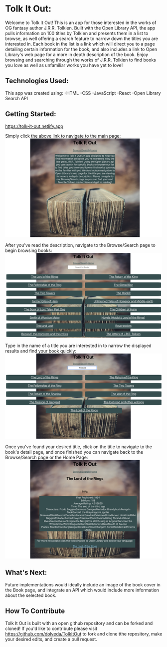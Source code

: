 # Tolk It Out:
Welcome to Tolk It Out! This is an app for those interested in the works of OG fantasy author J.R.R. Tolkien. Built with the Open Library API, the app pulls information on 100 titles by Tolkien and presents them in a list to browse, as well offering a search feature to narrow down the titles you are interested in. Each book in the list is a link which will direct you to a page detailing certain information for the book, and also includes a link to Open Library's web page for a more in depth description of the book. Enjoy browsing and searching through the works of J.R.R. Tolkien to find books you love as well as unfamiliar works you have yet to love!

## Technologies Used: 
This app was created using:
    -HTML
    -CSS
    -JavaScript
    -React 
    -Open Library Search API

## Getting Started:
https://tolk-it-out.netlify.app 

Simply click the above link to navigate to the main page:
![main](/screenshots/TIO-Main.png)

After you've read the description, navigate to the Browse/Search page to begin browsing books:
![browse](/screenshots/TIO-Browse.png)

Type in the name of a title you are interested in to narrow the displayed results and find your book quickly:
![search](/screenshots/TIO-Search.png)

Once you've found your desired title, click on the title to navigate to the book's detail page, and once finished you can navigate back to the Browse/Search page or the Home Page:
![book](/screenshots/TIO-Book.png)

## What's Next:
Future implementations would ideally include an image of the book cover in the Book page, and integrate an API which would include more information about the selected book.

## How To Contribute
Tolk It Out is built with an open github repository and can be forked and cloned!  If you'd like  to contribute please visit https://github.com/dolveda/TolkItOut to fork and clone tthe repository, make your desired edits, and create a pull request.
